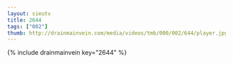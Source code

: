 ```yaml
--- 
layout: sieutv
title: 2644
tags: ["002"]
thumb: http://drainmainvein.com/media/videos/tmb/000/002/644/player.jpg
---
```

{% include drainmainvein key="2644" %} 
